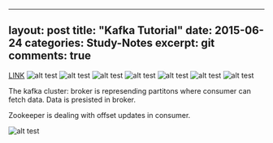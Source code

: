 
---
layout: post
title:  "Kafka Tutorial"
date:   2015-06-24
categories: Study-Notes
excerpt: git
comments: true
---

[LINK](http://www.michael-noll.com/blog/2014/08/18/apache-kafka-training-deck-and-tutorial/)
![alt test](https://cloud.githubusercontent.com/assets/5607138/8345216/d8d06ee6-1aa0-11e5-82bf-da5eeb0d8180.png)
![alt test](https://cloud.githubusercontent.com/assets/5607138/8345217/dac759b2-1aa0-11e5-8f37-5927e8537388.png)
![alt test](https://cloud.githubusercontent.com/assets/5607138/8345218/dcaaf5ea-1aa0-11e5-9d41-be6d66d5bb95.png)
![alt test](https://cloud.githubusercontent.com/assets/5607138/8345219/de5bf74a-1aa0-11e5-98ab-f32bc53fe8c7.png)
![alt test](https://cloud.githubusercontent.com/assets/5607138/8345220/e03451d4-1aa0-11e5-8540-8b21907a6224.png)
![alt test](https://cloud.githubusercontent.com/assets/5607138/8345221/e34f8514-1aa0-11e5-83bf-48c809e84f19.png)
![alt test](https://cloud.githubusercontent.com/assets/5607138/8345224/e90edd38-1aa0-11e5-8fb5-6b4a26f2d141.png)

The kafka cluster:  broker is represending partitons where consumer can fetch data. Data is presisted in broker. 

Zookeeper is dealing with offset updates in consumer.


![alt test](https://cloud.githubusercontent.com/assets/5607138/8816439/ea52bf16-2fdb-11e5-8b25-e3864da4723d.png)
